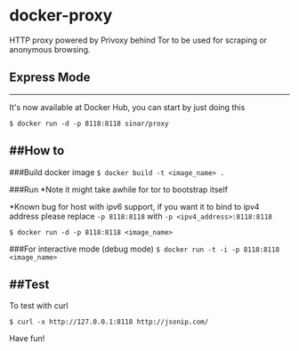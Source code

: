 docker-proxy
============

HTTP proxy powered by Privoxy behind Tor to be used for scraping or anonymous browsing.

## Express Mode
---

It's now available at Docker Hub, you can start by just doing this

`$ docker run -d -p 8118:8118 sinar/proxy`

##How to
---

###Build docker image
`$ docker build -t <image_name> .`


###Run
*Note it might take awhile for tor to bootstrap itself

*Known bug for host with ipv6 support, if you want it to bind to ipv4 address please replace `-p 8118:8118` with `-p <ipv4_address>:8118:8118`

`$ docker run -d -p 8118:8118 <image_name>`


###For interactive mode (debug mode)
`$ docker run -t -i -p 8118:8118 <image_name>`


##Test
---

To test with curl

`$ curl -x http://127.0.0.1:8118 http://jsonip.com/`


Have fun!
